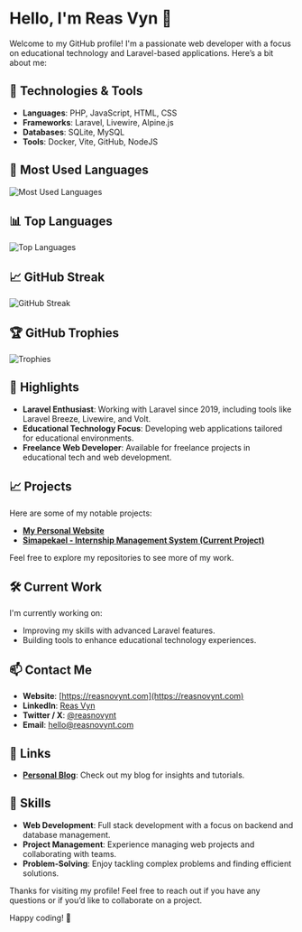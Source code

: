 # Hello, I'm Reas Vyn 👋

Welcome to my GitHub profile! I'm a passionate web developer with a focus on educational technology and Laravel-based applications. Here’s a bit about me:

## 🔧 Technologies & Tools

- **Languages**: PHP, JavaScript, HTML, CSS
- **Frameworks**: Laravel, Livewire, Alpine.js
- **Databases**: SQLite, MySQL
- **Tools**: Docker, Vite, GitHub, NodeJS

## 🧩 Most Used Languages

![Most Used Languages](https://github-readme-stats.vercel.app/api?username=reasnovynt&show_icons=true&count_private=true&hide_title=false&hide=prs&hide_border=true&bg_color=0d1117&text_color=ffffff&icon_color=58a6ff&title_color=ffffff)

## 📊 Top Languages

![Top Languages](https://github-readme-stats.vercel.app/api/top-langs/?username=reasnovynt&layout=compact&hide_title=false&hide_border=true&bg_color=0d1117&text_color=ffffff&icon_color=58a6ff&title_color=ffffff)

## 📈 GitHub Streak

![GitHub Streak](https://github-readme-streak-stats.herokuapp.com/?user=reasnovynt&hide_border=true&background=0d1117&stroke=ffffff&ring=ffffff&fire=ff0000)

## 🏆 GitHub Trophies

![Trophies](https://github-profile-trophy.vercel.app/?username=reasnovynt&theme=darkhub&no-frame=true&no-bg=true&margin-w=4)

## 🌟 Highlights

- **Laravel Enthusiast**: Working with Laravel since 2019, including tools like Laravel Breeze, Livewire, and Volt.
- **Educational Technology Focus**: Developing web applications tailored for educational environments.
- **Freelance Web Developer**: Available for freelance projects in educational tech and web development.

## 📈 Projects

Here are some of my notable projects:

- **[My Personal Website](https://reasnovynt.com)**
- **[Simapekael - Internship Management System (Current Project)](https://github.com/reasnovynt/smpkl-dev)**

Feel free to explore my repositories to see more of my work.

## 🛠️ Current Work

I'm currently working on:

- Improving my skills with advanced Laravel features.
- Building tools to enhance educational technology experiences.

## 📫 Contact Me

- **Website**: [https://reasnovynt.com](https://reasnovynt.com)
- **LinkedIn**: [Reas Vyn](https://linkedin.com/in/reasnovynt)
- **Twitter / X**: [@reasnovynt](https://x.com/reasnovynt)
- **Email**: [hello@reasnovynt.com](mailto:hello@reasnovynt.com)

## 🔗 Links

- **[Personal Blog](https://blog.reasnovynt.com)**: Check out my blog for insights and tutorials.

## 📌 Skills

- **Web Development**: Full stack development with a focus on backend and database management.
- **Project Management**: Experience managing web projects and collaborating with teams.
- **Problem-Solving**: Enjoy tackling complex problems and finding efficient solutions.

Thanks for visiting my profile! Feel free to reach out if you have any questions or if you’d like to collaborate on a project.

Happy coding! 🚀
